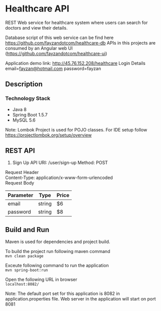 # Healthcare API

REST Web service for healthcare system where users can search for doctors and view their details.

Database script of this web service can be find here https://github.com/fayzandotcom/healthcare-db 
APIs in this projects are consumed by an Angular web UI (https://github.com/fayzandotcom/healthcare-ui)

Application demo link: http://45.76.152.208/healthcare
Login Details 
email=fayzan@hotmail.com
password=fayzan

## Description

### Technology Stack
- Java 8
- Spring Boot 1.5.7
- MySQL 5.6

Note: Lombok Project is used for POJO classes. For IDE setup follow https://projectlombok.org/setup/overview

## REST API

1. Sign Up API
URI: /user/sign-up 
Method: POST
  
Request Header  
	Content-Type: application/x-www-form-urlencoded  
Request Body  


| Parameter     | Type    | Price |
| -------------	|---------|-------|
| email  	| string  | $6    |
| password	| string  | $8    |
 
	
## Build and Run

Maven is used for dependencies and project build.

To build the project run following maven command   
`mvn clean package`  

Exceute following command to run the application  
`mvn spring-boot:run`  

Open the following URL in browser  
`localhost:8082/`  

Note: The default port set for this application is 8082 in application.properties file. Web server in the application will start on port 8081
